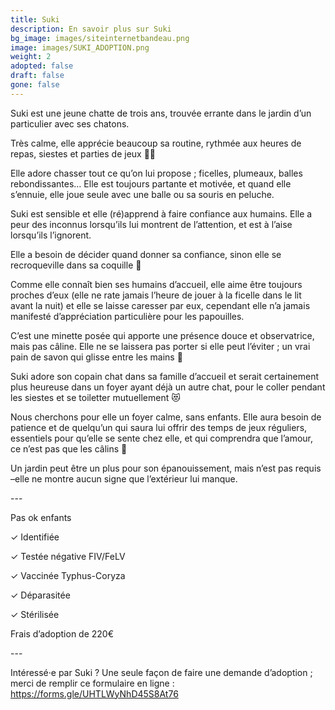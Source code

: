 ```yaml
---
title: Suki
description: En savoir plus sur Suki
bg_image: images/siteinternetbandeau.png
image: images/SUKI_ADOPTION.png
weight: 2
adopted: false
draft: false
gone: false
---
```

Suki est une jeune chatte de trois ans, trouvée errante dans le jardin d’un particulier avec ses chatons.

Très calme, elle apprécie beaucoup sa routine, rythmée aux heures de repas, siestes et parties de jeux 🤸‍♀️ 

Elle adore chasser tout ce qu’on lui propose ; ficelles, plumeaux, balles rebondissantes… Elle est toujours partante et motivée, et quand elle s’ennuie, elle joue seule avec une balle ou sa souris en peluche.

Suki est sensible et elle (ré)apprend à faire confiance aux humains. Elle a peur des inconnus lorsqu’ils lui montrent de l’attention, et est à l’aise lorsqu’ils l’ignorent. 

Elle a besoin de décider quand donner sa confiance, sinon elle se recroqueville dans sa coquille 🐣

Comme elle connaît bien ses humains d’accueil, elle aime être toujours proches d’eux (elle ne rate jamais l’heure de jouer à la ficelle dans le lit avant la nuit) et elle se laisse caresser par eux, cependant elle n’a jamais manifesté d’appréciation particulière pour les papouilles. 

C’est une minette posée qui apporte une présence douce et observatrice, mais pas câline. Elle ne se laissera pas porter si elle peut l’éviter ; un vrai pain de savon qui glisse entre les mains 🫧

Suki adore son copain chat dans sa famille d’accueil et serait certainement plus heureuse dans un foyer ayant déjà un autre chat, pour le coller pendant les siestes et se toiletter mutuellement 😻 

Nous cherchons pour elle un foyer calme, sans enfants. Elle aura besoin de patience et de quelqu’un qui saura lui offrir des temps de jeux réguliers, essentiels pour qu’elle se sente chez elle, et qui comprendra que l’amour, ce n’est pas que les câlins 💖 

Un jardin peut être un plus pour son épanouissement, mais n’est pas requis –elle ne montre aucun signe que l’extérieur lui manque.

\---

Pas ok enfants

✓ Identifiée

✓ Testée négative FIV/FeLV

✓ Vaccinée Typhus-Coryza

✓ Déparasitée

✓ Stérilisée

Frais d’adoption de 220€

\---

Intéressé·e par Suki ? Une seule façon de faire une demande d’adoption ; merci de remplir ce formulaire en ligne : https://forms.gle/UHTLWyNhD45S8At76
